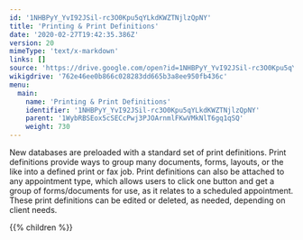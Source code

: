 ```yaml
---
id: '1NHBPyY_YvI92JSil-rc3O0Kpu5qYLkdKWZTNjlzQpNY'
title: 'Printing & Print Definitions'
date: '2020-02-27T19:42:35.386Z'
version: 20
mimeType: 'text/x-markdown'
links: []
source: 'https://drive.google.com/open?id=1NHBPyY_YvI92JSil-rc3O0Kpu5qYLkdKWZTNjlzQpNY'
wikigdrive: '762e46ee0b866c028283dd665b3a8ee950fb436c'
menu:
  main:
    name: 'Printing & Print Definitions'
    identifier: '1NHBPyY_YvI92JSil-rc3O0Kpu5qYLkdKWZTNjlzQpNY'
    parent: '1WybRBSEox5cSECcPwj3PJOArnmlFKwVMkNlT6gq1qSQ'
    weight: 730
---
```





New databases are preloaded with a standard set of print definitions. Print definitions provide ways to group many documents, forms, layouts, or the like into a defined print or fax job. Print definitions can also be attached to any appointment type, which allows users to click one button and get a group of forms/documents for use, as it relates to a scheduled appointment. These print definitions can be edited or deleted, as needed, depending on client needs.




{{% children %}}




